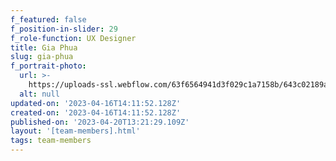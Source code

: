 ```yaml
---
f_featured: false
f_position-in-slider: 29
f_role-function: UX Designer
title: Gia Phua
slug: gia-phua
f_portrait-photo:
  url: >-
    https://uploads-ssl.webflow.com/63f6564941d3f029c1a7158b/643c02189aaee6413bcd9cd2_Gia_Phua.jpg
  alt: null
updated-on: '2023-04-16T14:11:52.128Z'
created-on: '2023-04-16T14:11:52.128Z'
published-on: '2023-04-20T13:21:29.109Z'
layout: '[team-members].html'
tags: team-members
---
```




